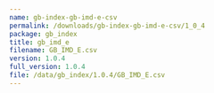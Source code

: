 ```yaml
---
name: gb-index-gb-imd-e-csv
permalink: /downloads/gb-index-gb-imd-e-csv/1_0_4
package: gb_index
title: gb_imd_e
filename: GB_IMD_E.csv
version: 1.0.4
full_version: 1.0.4
file: /data/gb_index/1.0.4/GB_IMD_E.csv
---
```

